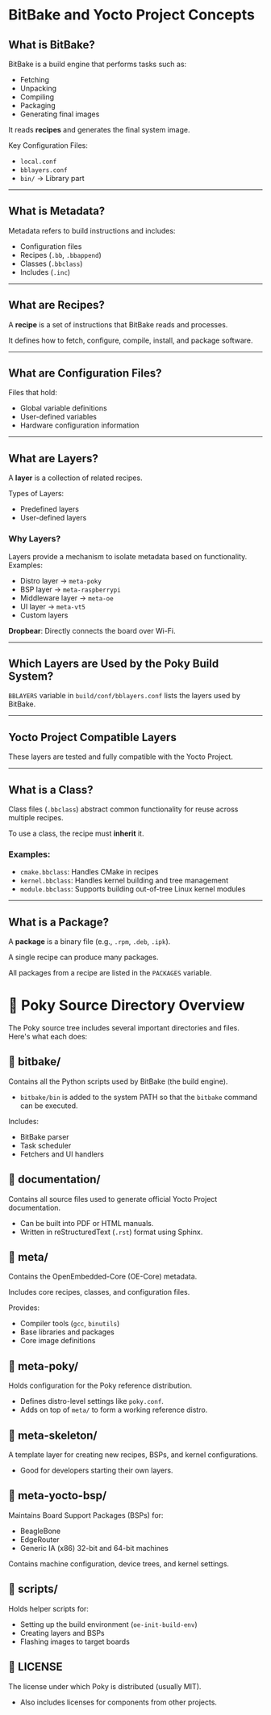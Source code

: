 # BitBake and Yocto Project Concepts

## What is BitBake?
BitBake is a build engine that performs tasks such as:
- Fetching
- Unpacking
- Compiling
- Packaging
- Generating final images

It reads **recipes** and generates the final system image.

Key Configuration Files:
- `local.conf`
- `bblayers.conf`
- `bin/` → Library part

---

## What is Metadata?
Metadata refers to build instructions and includes:
- Configuration files
- Recipes (`.bb`, `.bbappend`)
- Classes (`.bbclass`)
- Includes (`.inc`)

---

## What are Recipes?
A **recipe** is a set of instructions that BitBake reads and processes.

It defines how to fetch, configure, compile, install, and package software.

---

## What are Configuration Files?
Files that hold:
- Global variable definitions
- User-defined variables
- Hardware configuration information

---

## What are Layers?
A **layer** is a collection of related recipes.

Types of Layers:
- Predefined layers
- User-defined layers

### Why Layers?
Layers provide a mechanism to isolate metadata based on functionality.
Examples:
- Distro layer → `meta-poky`
- BSP layer → `meta-raspberrypi`
- Middleware layer → `meta-oe`
- UI layer → `meta-vt5`
- Custom layers

**Dropbear**: Directly connects the board over Wi-Fi.

---

## Which Layers are Used by the Poky Build System?
`BBLAYERS` variable in `build/conf/bblayers.conf` lists the layers used by BitBake.

---

## Yocto Project Compatible Layers
These layers are tested and fully compatible with the Yocto Project.

---

## What is a Class?
Class files (`.bbclass`) abstract common functionality for reuse across multiple recipes.

To use a class, the recipe must **inherit** it.

### Examples:
- `cmake.bbclass`: Handles CMake in recipes
- `kernel.bbclass`: Handles kernel building and tree management
- `module.bbclass`: Supports building out-of-tree Linux kernel modules

---

## What is a Package?
A **package** is a binary file (e.g., `.rpm`, `.deb`, `.ipk`).

A single recipe can produce many packages.

All packages from a recipe are listed in the `PACKAGES` variable.

# 📁 Poky Source Directory Overview

The Poky source tree includes several important directories and files. Here's what each does:

## 📁 bitbake/
Contains all the Python scripts used by BitBake (the build engine).

- `bitbake/bin` is added to the system PATH so that the `bitbake` command can be executed.

Includes:
- BitBake parser
- Task scheduler
- Fetchers and UI handlers

## 📁 documentation/
Contains all source files used to generate official Yocto Project documentation.

- Can be built into PDF or HTML manuals.
- Written in reStructuredText (`.rst`) format using Sphinx.

## 📁 meta/
Contains the OpenEmbedded-Core (OE-Core) metadata.

Includes core recipes, classes, and configuration files.

Provides:
- Compiler tools (`gcc`, `binutils`)
- Base libraries and packages
- Core image definitions

## 📁 meta-poky/
Holds configuration for the Poky reference distribution.

- Defines distro-level settings like `poky.conf`.
- Adds on top of `meta/` to form a working reference distro.

## 📁 meta-skeleton/
A template layer for creating new recipes, BSPs, and kernel configurations.

- Good for developers starting their own layers.

## 📁 meta-yocto-bsp/
Maintains Board Support Packages (BSPs) for:
- BeagleBone
- EdgeRouter
- Generic IA (x86) 32-bit and 64-bit machines

Contains machine configuration, device trees, and kernel settings.

## 📁 scripts/
Holds helper scripts for:
- Setting up the build environment (`oe-init-build-env`)
- Creating layers and BSPs
- Flashing images to target boards

## 📄 LICENSE
The license under which Poky is distributed (usually MIT).

- Also includes licenses for components from other projects.


